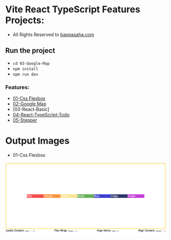 # Vite React TypeScript Features Projects:
- All Rights Reserved to [bappasaha.com](https://bappasaha.vercel.app/)

## Run the project
- `cd 03-Google-Map`
- `npm install`
- `npm run dev`


### Features:

- [01-Css Flexbox]()
- [02-Google Map]()
- [03-React-Basic]
- [04-React-TypeScript-Todo]()
- [05-Stepper]()




# Output Images

- 01-Css Flexbox

![flexbox](./images/flexbox.png)